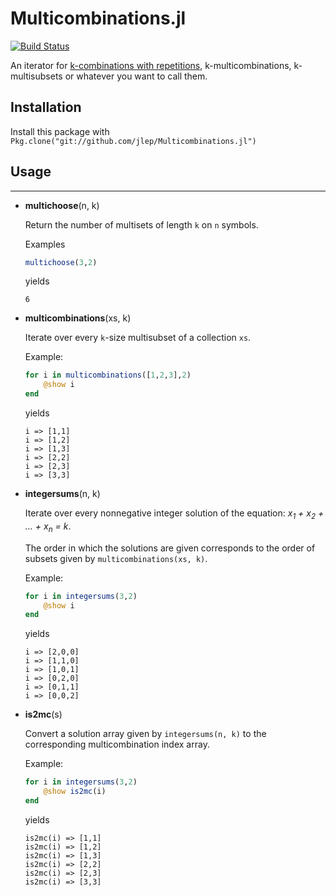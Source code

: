 # Multicombinations.jl

[![Build Status](https://travis-ci.org/jlep/Multicombinations.jl.svg?branch=master)](https://travis-ci.org/jlep/Multicombinations.jl)

An iterator for [k-combinations with repetitions](http://en.wikipedia.org/wiki/Combination#Number_of_combinations_with_repetition), k-multicombinations, k-multisubsets or whatever you want to call them.

## Installation

Install this package with `Pkg.clone("git://github.com/jlep/Multicombinations.jl")`

## Usage

-----------

- **multichoose**(n, k)

    Return the number of multisets of length ``k`` on ``n`` symbols.

    Examples
    ```julia
    multichoose(3,2)
    ```
    yields
    ```
    6
    ```

- **multicombinations**(xs, k)

    Iterate over every `k`-size multisubset of a collection ``xs``.

    Example:
    ```julia
    for i in multicombinations([1,2,3],2)
        @show i
    end
    ```
    yields
    ```
    i => [1,1]
    i => [1,2]
    i => [1,3]
    i => [2,2]
    i => [2,3]
    i => [3,3]
    ```

- **integersums**(n, k)

    Iterate over every nonnegative integer solution of the equation:
    _x<sub>1</sub> + x<sub>2</sub> + ... + x<sub>n</sub> = k_.

    The order in which the solutions are given corresponds to the order of
    subsets given by ``multicombinations(xs, k)``.

    Example:
    ```julia
    for i in integersums(3,2)
        @show i
    end
    ```
    yields
    ```
    i => [2,0,0]
    i => [1,1,0]
    i => [1,0,1]
    i => [0,2,0]
    i => [0,1,1]
    i => [0,0,2]
    ```

- **is2mc**(s)

    Convert a solution array given by ``integersums(n, k)`` to the
    corresponding multicombination index array.

    Example:
    ```julia
    for i in integersums(3,2)
        @show is2mc(i)
    end
    ```
    yields
    ```
    is2mc(i) => [1,1]
    is2mc(i) => [1,2]
    is2mc(i) => [1,3]
    is2mc(i) => [2,2]
    is2mc(i) => [2,3]
    is2mc(i) => [3,3]
    ```
